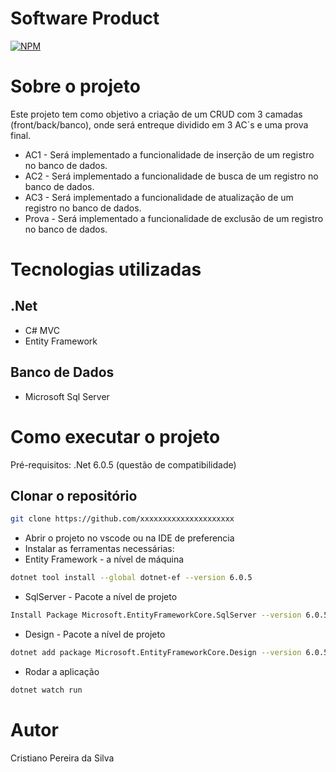 # Software Product 
[![NPM](https://img.shields.io/npm/l/react)](https://github.com/cristianofull12/Software-Product/blob/main/LICENSE) 

# Sobre o projeto

Este projeto tem como objetivo a criação de um CRUD com 3 camadas (front/back/banco), onde será entreque dividido em 3 AC´s e uma prova final. 

- AC1 - Será implementado a funcionalidade de inserção de um registro no banco de dados.
- AC2 - Será implementado a funcionalidade de busca de um registro no banco de dados.
- AC3 - Será implementado a funcionalidade de atualização de um registro no banco de dados.
- Prova - Será implementado a funcionalidade de exclusão de um registro no banco de dados.

# Tecnologias utilizadas
## .Net
- C# MVC 
- Entity Framework
 
## Banco de Dados 
- Microsoft Sql Server

# Como executar o projeto

Pré-requisitos: .Net 6.0.5 (questão de compatibilidade)

## Clonar o repositório
```bash
git clone https://github.com/xxxxxxxxxxxxxxxxxxxxx
```

- Abrir o projeto no vscode ou na IDE de preferencia 
- Instalar as ferramentas necessárias:
- Entity Framework - a nível de máquina
```bash
dotnet tool install --global dotnet-ef --version 6.0.5
```
- SqlServer - Pacote a nível de projeto
```bash
Install Package Microsoft.EntityFrameworkCore.SqlServer --version 6.0.5
```
- Design - Pacote a nível de projeto
```bash
dotnet add package Microsoft.EntityFrameworkCore.Design --version 6.0.5
```
- Rodar a aplicação
```bash
dotnet watch run
```

# Autor

Cristiano Pereira da Silva
